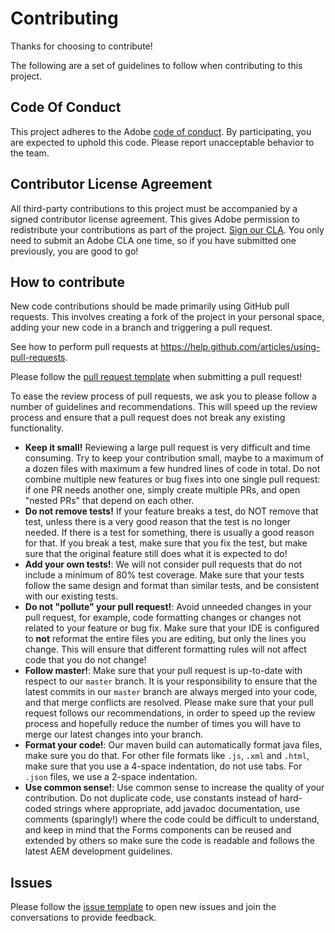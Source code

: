 # Contributing

Thanks for choosing to contribute!

The following are a set of guidelines to follow when contributing to this project.

## Code Of Conduct

This project adheres to the Adobe [code of conduct](CODE_OF_CONDUCT.md). By participating, you are expected to uphold this code. Please report unacceptable behavior to the team.

## Contributor License Agreement

All third-party contributions to this project must be accompanied by a signed contributor license agreement. This gives Adobe permission to redistribute your contributions as part of the project. [Sign our CLA](http://opensource.adobe.com/cla.html). You only need to submit an Adobe CLA one time, so if you have submitted one previously, you are good to go!

## How to contribute

New code contributions should be made primarily using GitHub pull requests. This involves creating a fork of the project in your personal space, adding your new code in a branch and triggering a pull request.

See how to perform pull requests at https://help.github.com/articles/using-pull-requests.

Please follow the [pull request template](PULL_REQUEST_TEMPLATE.md) when submitting a pull request!

To ease the review process of pull requests, we ask you to please follow a number of guidelines and recommendations. This will speed up the review process and ensure that a pull request does not break any existing functionality.
* **Keep it small!** Reviewing a large pull request is very difficult and time consuming. Try to keep your contribution small, maybe to a maximum of a dozen files with maximum a few hundred lines of code in total. Do not combine multiple new features or bug fixes into one single pull request: if one PR needs another one, simply create multiple PRs, and open "nested PRs" that depend on each other.
* **Do not remove tests!** If your feature breaks a test, do NOT remove that test, unless there is a very good reason that the test is no longer needed. If there is a test for something, there is usually a good reason for that. If you break a test, make sure that you fix the test, but make sure that the original feature still does what it is expected to do!
* **Add your own tests!**: We will not consider pull requests that do not include a minimum of 80% test coverage. Make sure that your tests follow the same design and format than similar tests, and be consistent with our existing tests.
* **Do not "pollute" your pull request!**: Avoid unneeded changes in your pull request, for example, code formatting changes or changes not related to your feature or bug fix. Make sure that your IDE is configured to **not** reformat the entire files you are editing, but only the lines you change. This will ensure that different formatting rules will not affect code that you do not change!
* **Follow master!**: Make sure that your pull request is up-to-date with respect to our `master` branch. It is your responsibility to ensure that the latest commits in our `master` branch are always merged into your code, and that merge conflicts are resolved. Please make sure that your pull request follows our recommendations, in order to speed up the review process and hopefully reduce the number of times you will have to merge our latest changes into your branch.
* **Format your code!**: Our maven build can automatically format java files, make sure you do that. For other file formats like `.js`, `.xml` and `.html`, make sure that you use a 4-space indentation, do not use tabs. For `.json` files, we use a 2-space indentation.
* **Use common sense!**: Use common sense to increase the quality of your contribution. Do not duplicate code, use constants instead of hard-coded strings where appropriate, add javadoc documentation, use comments (sparingly!) where the code could be difficult to understand, and keep in mind that the Forms components can be reused and extended by others so make sure the code is readable and follows the latest AEM development guidelines.


## Issues

Please follow the [issue template](ISSUE_TEMPLATE/BUG_REPORT.md) to open new issues and join the conversations to provide feedback.
